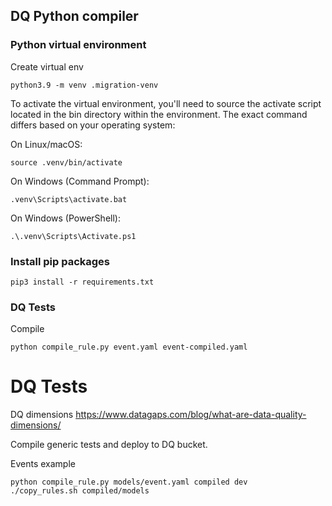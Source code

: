
## DQ Python compiler

### Python virtual environment

Create virtual env

```shell
python3.9 -m venv .migration-venv
```

To activate the virtual environment, you'll need to source the activate script located in the bin directory within the
environment. The exact command differs based on your operating system:

On Linux/macOS:

```shell
source .venv/bin/activate
```

On Windows (Command Prompt):

```shell
.venv\Scripts\activate.bat
```

On Windows (PowerShell):

```shell
.\.venv\Scripts\Activate.ps1
```

### Install pip packages

```shell
pip3 install -r requirements.txt
```

### DQ Tests

Compile 

```shell
python compile_rule.py event.yaml event-compiled.yaml
```


# DQ Tests

DQ dimensions https://www.datagaps.com/blog/what-are-data-quality-dimensions/

Compile generic tests and deploy to DQ bucket.

Events example
```shell
python compile_rule.py models/event.yaml compiled dev
./copy_rules.sh compiled/models
```